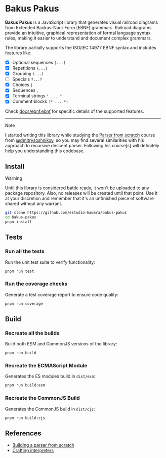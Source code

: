 # Bakus Pakus

**Bakus Pakus** is a JavaScript library that generates visual railroad diagrams from Extended Backus-Naur Form (EBNF) grammars. Railroad diagrams provide an intuitive, graphical representation of formal language syntax rules, making it easier to understand and document complex grammars.

The library partially supports the ISO/IEC 14977 EBNF syntax and includes features like:

- [x] Optional sequences `[...]`
- [x] Repetitions `{...}`
- [x] Grouping `(...)`
- [ ] Specials `?...?`
- [x] Choices `|`
- [x] Sequences `,`
- [x] Terminal strings `" ... "`
- [x] Comment blocks `(* ... *)`

Check [docs/ebnf.ebnf](docs/ebnf.ebnf) for specific details of the supported features.

---

> [!NOTE]
> I started writing this library while studying the [Parser from scratch](http://dmitrysoshnikov.com/courses/parser-from-scratch/) course from [@dmitrysoshnikov](https://github.com/dmitrysoshnikov), so you may find several similarities with his approach to recursive descent parser. Following his course[s] will definitely help you understanding this codebase.

## Install

> [!WARNING]
> Until this library is considered battle ready, it won't be uploaded to any package repository. Also, no releases will be created until that point. Use it at your discretion and remember that it's an unfinished piece of software shared without any warrant.

```bash
git clone https://github.com/estudio-hawara/bakus-pakus
cd bakus-pakus
pnpm install
```

## Tests

### Run all the tests

Run the unit test suite to verify functionality:

```bash
pnpm run test
```

### Run the coverage checks

Generate a test coverage report to ensure code quality:

```bash
pnpm run coverage
```

## Build

### Recreate all the builds

Build both ESM and CommonJS versions of the library:

```bash
pnpm run build
```

### Recreate the ECMAScript Module

Generates the ES modules build in `dist/esm`:

```bash
pnpm run build:esm
```

### Recreate the CommonJS Build

Generates the CommonJS build in `dist/cjs`:

```bash
pnpm run build:cjs
```

## References

- [Building a parser from scratch](https://www.youtube.com/watch?v=4m7ubrdbWQU&list=PLGNbPb3dQJ_5FTPfFIg28UxuMpu7k0eT4)
- [Crafting interpreters](https://craftinginterpreters.com)